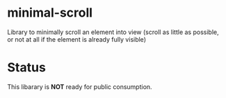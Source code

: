 # minimal-scroll
Library to minimally scroll an element into view (scroll as little as possible, or not at all if the element is already fully visible)

# Status
This libarary is **NOT** ready for public consumption.
